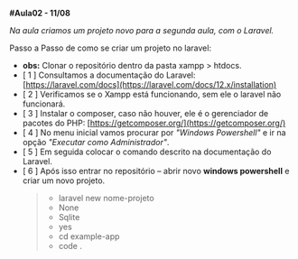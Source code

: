 **#Aula02 - 11/08**

*Na aula criamos um projeto novo para a segunda aula, com o Laravel.*

Passo a Passo de como se criar um projeto no laravel:

 - **obs:** Clonar o repositório dentro da pasta xampp > htdocs. 
 - [ 1 ] Consultamos a documentação do Laravel: [https://laravel.com/docs](https://laravel.com/docs/12.x/installation)
 - [ 2 ] Verificamos se o Xampp está funcionando, sem ele o laravel não funcionará.
 - [ 3 ] Instalar o composer, caso não houver, ele é o gerenciador de pacotes do PHP: [https://getcomposer.org/](https://getcomposer.org/)
 - [ 4 ] No menu inicial vamos procurar por *"Windows Powershell"* e ir na opção *"Executar como Administrador"*.
 - [ 5 ] Em seguida colocar o comando descrito na documentação do Laravel.    
 - [ 6 ] Após isso entrar no repositório – abrir novo **windows  powershell** e criar um novo projeto.
    > - laravel new nome-projeto
    > - None
    > - Sqlite
    > - yes
    >  - cd  example-app
    >  - code .
